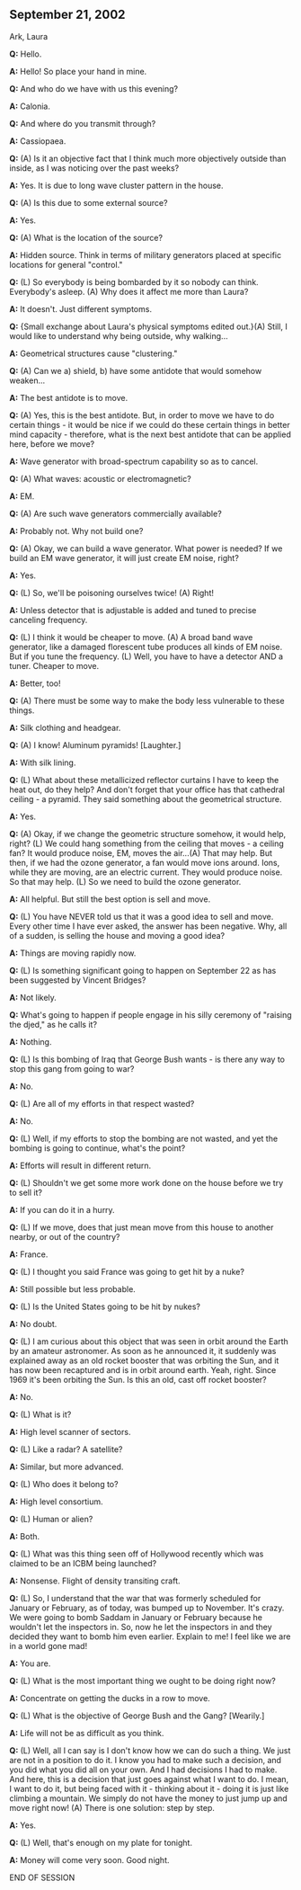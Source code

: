 ## September 21, 2002
Ark, Laura

**Q:** Hello.

**A:** Hello! So place your hand in mine.

**Q:** And who do we have with us this evening?

**A:** Calonia.

**Q:** And where do you transmit through?

**A:** Cassiopaea.

**Q:** (A) Is it an objective fact that I think much more objectively outside than inside, as I was noticing over the past weeks?

**A:** Yes. It is due to long wave cluster pattern in the house.

**Q:** (A) Is this due to some external source?

**A:** Yes.

**Q:** (A) What is the location of the source?

**A:** Hidden source. Think in terms of military generators placed at specific locations for general "control."

**Q:** (L) So everybody is being bombarded by it so nobody can think. Everybody's asleep. (A) Why does it affect me more than Laura?

**A:** It doesn't. Just different symptoms.

**Q:** {Small exchange about Laura's physical symptoms edited out.}(A) Still, I would like to understand why being outside, why walking...

**A:** Geometrical structures cause "clustering."

**Q:** (A) Can we a) shield, b) have some antidote that would somehow weaken...

**A:** The best antidote is to move.

**Q:** (A) Yes, this is the best antidote. But, in order to move we have to do certain things - it would be nice if we could do these certain things in better mind capacity - therefore, what is the next best antidote that can be applied here, before we move?

**A:** Wave generator with broad-spectrum capability so as to cancel.

**Q:** (A) What waves: acoustic or electromagnetic?

**A:** EM.

**Q:** (A) Are such wave generators commercially available?

**A:** Probably not. Why not build one?

**Q:** (A) Okay, we can build a wave generator. What power is needed? If we build an EM wave generator, it will just create EM noise, right?

**A:** Yes.

**Q:** (L) So, we'll be poisoning ourselves twice! (A) Right!

**A:** Unless detector that is adjustable is added and tuned to precise canceling frequency.

**Q:** (L) I think it would be cheaper to move. (A) A broad band wave generator, like a damaged florescent tube produces all kinds of EM noise. But if you tune the frequency. (L) Well, you have to have a detector AND a tuner. Cheaper to move.

**A:** Better, too!

**Q:** (A) There must be some way to make the body less vulnerable to these things.

**A:** Silk clothing and headgear.

**Q:** (A) I know! Aluminum pyramids! [Laughter.]

**A:** With silk lining.

**Q:** (L) What about these metallicized reflector curtains I have to keep the heat out, do they help? And don't forget that your office has that cathedral ceiling - a pyramid. They said something about the geometrical structure.

**A:** Yes.

**Q:** (A) Okay, if we change the geometric structure somehow, it would help, right? (L) We could hang something from the ceiling that moves - a ceiling fan? It would produce noise, EM, moves the air...(A) That may help. But then, if we had the ozone generator, a fan would move ions around. Ions, while they are moving, are an electric current. They would produce noise. So that may help. (L) So we need to build the ozone generator.

**A:** All helpful. But still the best option is sell and move.

**Q:** (L) You have NEVER told us that it was a good idea to sell and move. Every other time I have ever asked, the answer has been negative. Why, all of a sudden, is selling the house and moving a good idea?

**A:** Things are moving rapidly now.

**Q:** (L) Is something significant going to happen on September 22 as has been suggested by Vincent Bridges?

**A:** Not likely.

**Q:** What's going to happen if people engage in his silly ceremony of "raising the djed," as he calls it?

**A:** Nothing.

**Q:** (L) Is this bombing of Iraq that George Bush wants - is there any way to stop this gang from going to war?

**A:** No.

**Q:** (L) Are all of my efforts in that respect wasted?

**A:** No.

**Q:** (L) Well, if my efforts to stop the bombing are not wasted, and yet the bombing is going to continue, what's the point?

**A:** Efforts will result in different return.

**Q:** (L) Shouldn't we get some more work done on the house before we try to sell it?

**A:** If you can do it in a hurry.

**Q:** (L) If we move, does that just mean move from this house to another nearby, or out of the country?

**A:** France.

**Q:** (L) I thought you said France was going to get hit by a nuke?

**A:** Still possible but less probable.

**Q:** (L) Is the United States going to be hit by nukes?

**A:** No doubt.

**Q:** (L) I am curious about this object that was seen in orbit around the Earth by an amateur astronomer. As soon as he announced it, it suddenly was explained away as an old rocket booster that was orbiting the Sun, and it has now been recaptured and is in orbit around earth. Yeah, right. Since 1969 it's been orbiting the Sun. Is this an old, cast off rocket booster?

**A:** No.

**Q:** (L) What is it?

**A:** High level scanner of sectors.

**Q:** (L) Like a radar? A satellite?

**A:** Similar, but more advanced.

**Q:** (L) Who does it belong to?

**A:** High level consortium.

**Q:** (L) Human or alien?

**A:** Both.

**Q:** (L) What was this thing seen off of Hollywood recently which was claimed to be an ICBM being launched?

**A:** Nonsense. Flight of density transiting craft.

**Q:** (L) So, I understand that the war that was formerly scheduled for January or February, as of today, was bumped up to November. It's crazy. We were going to bomb Saddam in January or February because he wouldn't let the inspectors in. So, now he let the inspectors in and they decided they want to bomb him even earlier. Explain to me! I feel like we are in a world gone mad!

**A:** You are.

**Q:** (L) What is the most important thing we ought to be doing right now?

**A:** Concentrate on getting the ducks in a row to move.

**Q:** (L) What is the objective of George Bush and the Gang? [Wearily.]

**A:** Life will not be as difficult as you think.

**Q:** (L) Well, all I can say is I don't know how we can do such a thing. We just are not in a position to do it. I know you had to make such a decision, and you did what you did all on your own. And I had decisions I had to make. And here, this is a decision that just goes against what I want to do. I mean, I want to do it, but being faced with it - thinking about it - doing it is just like climbing a mountain. We simply do not have the money to just jump up and move right now! (A) There is one solution: step by step.

**A:** Yes.

**Q:** (L) Well, that's enough on my plate for tonight.

**A:** Money will come very soon. Good night.

END OF SESSION

